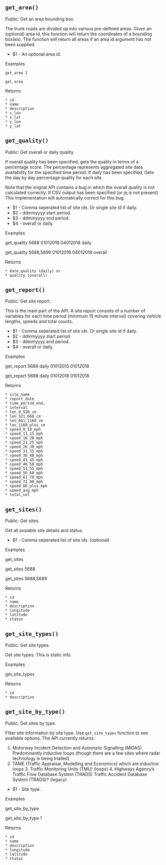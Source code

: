 `get_area()`
------------

Public: Get an area bounding box.

The trunk roads are divided up into various pre-defined areas. Given an (optional) area id, this function will return the coordinates of a bounding box(es). The function will return all areas if an area id argument has not been supplied.

* $1 - An optional area id.

Examples

    get_area 1

    get_area

Returns

    * id
    * name
    * description
    * x_lon
    * x_lat
    * y_lon
    * y_lat


`get_quality()`
---------------

Public: Get overall or daily quality.

If overall quality has been specified, gets the quality in terms of a percentage score. The percentage represents aggregated site data availability for the specified time period. If daily has been specified, Gets the day by day percentage quality for each site.

Note that the orignal API contains a bug in which the overall quality is not calculated correctly. If CSV output has been specified (or jq is not present) This implementation will automatically correct for this bug.

* $1 - Comma seperated list of site ids. Or single site id if daily.
* $2 - ddmmyyyy start period.
* $3 - ddmmyyyy end period.
* $4 - overall or daily.

Examples

get_quality 5688 01012018 04012018 daily

get_quality 5688,5699 01012018 04012018 overall

Returns

    * date,quality (daily) or
    * quality (overall)


`get_report()`
--------------

Public: Get site report.

This is the main part of the API. A site report consists of a number of variables for each time period (minimum 15 minute interval) covering vehicle lengths, speeds and total counts.

* $1 - Comma seperated list of site ids. Or single site id if daily.
* $2 - ddmmyyyy start period.
* $3 - ddmmyyyy end period.
* $4 - overall or daily.

Examples

get_report 5688 daily 01012015 01012018

get_report 5688 daily 01012018 01012018

Returns

    * site_name
    * report_date
    * time_period_end,
    * interval
    * len_0_520_cm
    * len_521_660_cm
    * len_661_1160_cm
    * len_1160_plus_cm
    * speed_0_10_mph
    * speed_11_15_mph
    * speed_16_20_mph
    * speed_21_25_mph
    * speed_26_30_mph
    * speed_31_35_mph
    * speed_36_40_mph
    * speed_41_45_mph
    * speed_46_50_mph
    * speed_51_55_mph
    * speed_56_60_mph
    * speed_61_70_mph
    * speed_71_80_mph
    * speed_80_plus_mph
    * speed_avg_mph
    * total_vol


`get_sites()`
-------------

Public: Get sites.

Get all avaiable site details and status.

* $1 - Comma seperated list of site ids. (optional)

Examples

get_sites

get_sites 5688

get_sites 5688,5689

Returns

    * id
    * name
    * description
    * longitude
    * latitude
    * status


`get_site_types()`
------------------

Public: Get site types.

Get site types. This is static info.

Examples

get_site_types

Returns

    * id
    * description


`get_site_by_type()`
--------------------

Public: Get sites by type.

Filter site information by site type. Use `get_site_types` function to see available options. The API currently returns:

1. Motorway Incident Detection and Automatic Signalling (MIDAS)     Predominantly inductive loops (though there are a few sites where radar
     technology is being trialled)
 2. TAME (Traffic Appraisal, Modelling and Economics) which are inductive loops 3. Traffic Monitoring Units (TMU) (loops) 4. Highways Agency’s Traffic Flow Database System (TRADS)     Traffic Accident Database System (TRADS)? (legacy)

* $1 - Site type.

Examples

get_site_by_type

get_site_by_type 1

Returns

    * id
    * name
    * description
    * longitude
    * latitude
    * status


